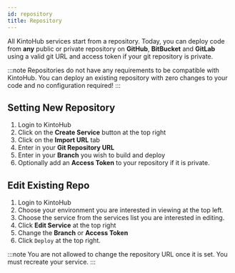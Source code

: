 ```yaml
---
id: repository
title: Repository
---
```


All KintoHub services start from a repository.
Today, you can deploy code from **any** public or private repository on **GitHub**, **BitBucket** and **GitLab** using a valid git URL and access token if your git repository is private.

:::note
Repositories do not have any requirements to be compatible with KintoHub. You can deploy an existing repository with zero changes to your code and no configuration required!
:::

## Setting New Repository

1. Login to KintoHub
2. Click on the **Create Service** button at the top right
3. Click on the **Import URL** tab
3. Enter in your **Git Repository URL**
4. Enter in your **Branch** you wish to build and deploy
5. Optionally add an **Access Token** to your repository if it is private.

## Edit Existing Repo

1. Login to KintoHub
2. Choose your environment you are interested in viewing at the top left.
3. Choose the service from the services list you are interested in editing.
4. Click **Edit Service** at the top right
5. Change the **Branch** or **Access Token**
6. Click `Deploy` at the top right.

:::note
You are not allowed to change the repository URL once it is set. You must recreate your service.
:::

